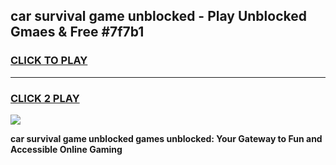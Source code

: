 
## car survival game unblocked - Play Unblocked Gmaes & Free #7f7b1
<h3>
<a href="https://premium.freeplayer.one?title=car_survival_game_unblocked&ref=01M">CLICK TO PLAY</a></h3>
<hr>

<h3>
<a href="https://premium.freeplayer.one?title=car_survival_game_unblocked&ref=01M">CLICK 2 PLAY</a>
  
</h3>

<a href="https://premium.freeplayer.one?title=car_survival_game_unblocked&ref=01M"><img src="https://clearcache.store/games.png"></a>


**car survival game unblocked games unblocked: Your Gateway to Fun and Accessible Online Gaming**
